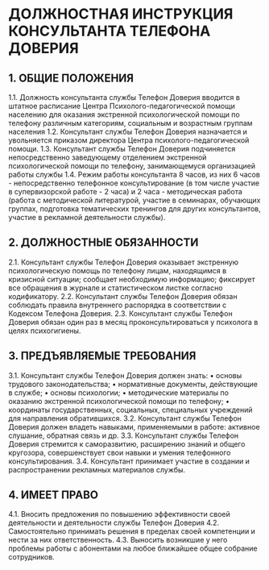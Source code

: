 # ДОЛЖНОСТНАЯ ИНСТРУКЦИЯ КОНСУЛЬТАНТА ТЕЛЕФОНА ДОВЕРИЯ


## 1. ОБЩИЕ ПОЛОЖЕНИЯ

1.1. Должность консультанта службы Телефон Доверия вводится в штатное расписание Центра Психолого-педагогической помощи населению для оказания экстренной психологической помощи по телефону различным категориям, социальным и возрастным группам населения
1.2. Консультант службы Телефон Доверия назначается и увольняется приказом директора Центра психолого-педагогической помощи.
1.3. Консультант службы Телефон Доверия подчиняется непосредственно заведующему отделением экстренной психологической помощи по телефону, занимающемуся организацией работы службы
1.4. Режим работы консультанта 8 часов, из них 6 часов - непосредственно телефонное консультирование (в том числе участие в супервизорской работе - 2 часа) и 2 часа - методическая работа (работа с методической литературой, участие в семинарах, обучающих группах, подготовка тематических тренингов для других консультантов, участие в рекламной деятельности службы).
## 2. ДОЛЖНОСТНЫЕ ОБЯЗАННОСТИ

2.1. Консультант службы Телефон Доверия оказывает экстренную психологическую помощь по телефону лицам, находящимся в кризисной ситуации; сообщает необходимую информацию; фиксирует все обращения в журнале и статистическом листке согласно кодификатору.
2.2. Консультант службы Телефон Доверия обязан соблюдать правила внутреннего распорядка в соответствии с Кодексом Телефона Доверия.
2.3. Консультант службы Телефон Доверия обязан один раз в месяц проконсультироваться у психолога в целях психогигиены.
## 3. ПРЕДЪЯВЛЯЕМЫЕ ТРЕБОВАНИЯ

3.1. Консультант службы Телефон Доверия должен знать:
• основы трудового законодательства;
• нормативные документы, действующие в службе;
• основы психологии;
• методические материалы по оказанию экстренной психологической помощи по телефону;
• координаты государственных, социальных, специальных учреждений для направления обратившихся.
3.2. Консультант службы Телефон Доверия должен владеть навыками, применяемыми в работе: активное слушание, обратная связь и др.
3.3. Консультант службы Телефон Доверия стремится к саморазвитию, расширению знаний и общего кругозора, совершенствует свои навыки и умения телефонного консультирования.
3.4. Консультант принимает участие в создании и распространении рекламных материалов службы.
## 4. ИМЕЕТ ПРАВО

4.1. Вносить предложения по повышению эффективности своей деятельности и деятельности службы Телефон Доверия
4.2. Самостоятельно принимать решения в пределах своей компетенции и нести за них ответственность.
4.3. Выносить возникшие у него проблемы работы с абонентами на любое ближайшее общее собрание сотрудников.


